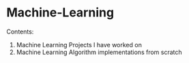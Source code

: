 # Machine-Learning
Contents:
   1. Machine Learning Projects I have worked on 
   2. Machine Learning Algorithm implementations from scratch
